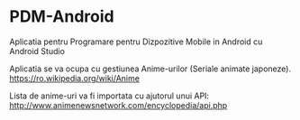 # PDM-Android
Aplicatia pentru Programare pentru Dizpozitive Mobile in Android cu Android Studio

Aplicatia se va ocupa cu gestiunea Anime-urilor (Seriale animate japoneze). https://ro.wikipedia.org/wiki/Anime

Lista de anime-uri va fi importata cu ajutorul unui API: http://www.animenewsnetwork.com/encyclopedia/api.php

